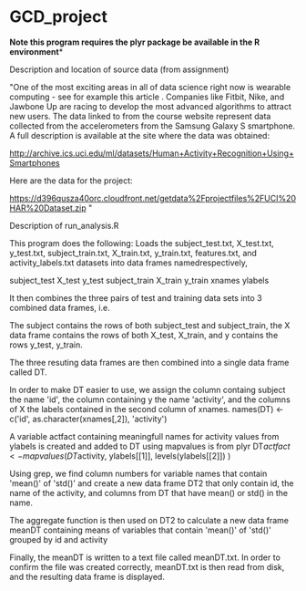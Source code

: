 GCD_project
===========

**Note this program requires the plyr package be available in the R environment***

Description and location of source data (from assignment)

"One of the most exciting areas in all of data science right now is wearable computing - see for example this article . Companies like Fitbit, Nike, and Jawbone Up are racing to develop the most advanced algorithms to attract new users. The data linked to from the course website represent data collected from the accelerometers from the Samsung Galaxy S smartphone. A full description is available at the site where the data was obtained: 

http://archive.ics.uci.edu/ml/datasets/Human+Activity+Recognition+Using+Smartphones 

Here are the data for the project: 

https://d396qusza40orc.cloudfront.net/getdata%2Fprojectfiles%2FUCI%20HAR%20Dataset.zip "

Description of run_analysis.R

This program does the following:
Loads the subject_test.txt, X_test.txt, y_test.txt, subject_train.txt, X_train.txt, y_train.txt, features.txt, and activity_labels.txt datasets into data frames namedrespectively,

subject_test
X_test 
y_test 
subject_train
X_train 
y_train 
xnames 
ylabels 


It then combines the three pairs of test and training data sets into 3 combined data frames, i.e.

The subject contains the rows of both subject_test and subject_train, the X  data frame contains the rows of both X_test, X_train, and y contains the rows y_test, y_train.

The three resuting data frames are then combined into a single data frame called DT.


In order to make DT easier to use, we assign the column containg subject the name 'id', the column containing y the name 'activity', and the columns of X the labels contained in the second column of xnames.
names(DT) <- c('id', as.character(xnames[,2]), 'activity')

A variable actfact containing meaningfull names for activity values from ylabels is created and added to DT using 
mapvalues is from plyr
DT$actfact <- mapvalues(DT$activity, ylabels[[1]], levels(ylabels[[2]]) )

Using grep, we find column numbers for variable names that contain 'mean()' of 'std()'
and create a new data frame DT2 that only contain id, the name of the activity, and columns from DT that have 
mean() or std() in the name. 

The aggregate function is then used on DT2 to calculate a new data frame meanDT containing means of variables that contain 'mean()' of 'std()' grouped by id and activity

Finally, the meanDT is written to a text file called meanDT.txt.  In order to confirm the file was created correctly, meanDT.txt is then read from disk, and the resulting data frame is displayed.


